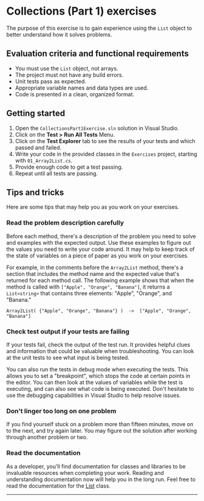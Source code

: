 # Collections (Part 1) exercises

The purpose of this exercise is to gain experience using the `List` object to better understand how it solves problems.

## Evaluation criteria and functional requirements

* You must use the `List` object, not arrays.
* The project must not have any build errors.
* Unit tests pass as expected.
* Appropriate variable names and data types are used.
* Code is presented in a clean, organized format.

## Getting started

1. Open the `CollectionsPart1Exercise.sln` solution in Visual Studio.
2. Click on the **Test > Run All Tests** Menu.
3. Click on the **Test Explorer** tab to see the results of your tests and which passed and failed.
4. Write your code in the provided classes in the `Exercises` project, starting with `01_Array2List.cs`.
5. Provide enough code to get a test passing.
6. Repeat until all tests are passing.

## Tips and tricks

Here are some tips that may help you as you work on your exercises.

### Read the problem description carefully

Before each method, there's a description of the problem you need to solve and examples with the expected output. Use these examples to figure out the values you need to write your code around. It may help to keep track of the state of variables on a piece of paper as you work on your exercises.

For example, in the comments before the `Array2List` method, there's a section that includes the method name and the expected value that's returned for each method call. The following example shows that when the method is called with `["Apple", "Orange", "Banana"]`, it returns a `List<string>` that contains three elements: "Apple", "Orange", and "Banana."

    Array2List( {"Apple", "Orange", "Banana"} )  ->  ["Apple", "Orange", "Banana"]

### Check test output if your tests are failing

If your tests fail, check the output of the test run. It provides helpful clues and information that could be valuable when troubleshooting. You can look at the unit tests to see what input is being tested.

You can also run the tests in debug mode when executing the tests. This allows you to set a "breakpoint", which stops the code at certain points in the editor. You can then look at the values of variables while the test is executing, and can also see what code is being executed. Don't hesitate to use the debugging capabilities in Visual Studio to help resolve issues.

### Don't linger too long on one problem

If you find yourself stuck on a problem more than fifteen minutes, move on to the next, and try again later. You may figure out the solution after working through another problem or two.

### Read the documentation

As a developer, you'll find documentation for classes and libraries to be invaluable resources when completing your work. Reading and understanding documentation now will help you in the long run. Feel free to read the documentation for the [List][.net-core-list-api-docs] class.

---

[.net-core-list-api-docs]: https://docs.microsoft.com/en-us/dotnet/api/system.collections.generic.list-1?view=netcore-3.1
